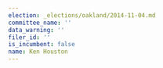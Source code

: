 ```yaml
---
election: _elections/oakland/2014-11-04.md
committee_name: ''
data_warning: ''
filer_id: ''
is_incumbent: false
name: Ken Houston
---
```

